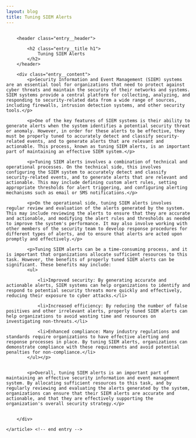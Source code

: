 ```yaml
---
layout: blog
title: Tuning SIEM Alerts
---
```


<div id="main" class="s-content__main large-8 column">
    <article class="entry">

        <header class="entry__header">

            <h2 class="entry__title h1">
                Tuning SIEM Alerts
            </h2>        
        </header>
        
        <div class="entry__content">
            <p>Security Information and Event Management (SIEM) systems are an essential tool for organizations that need to protect against cyber threats and maintain the security of their networks and systems. SIEM systems provide a central platform for collecting, analyzing, and responding to security-related data from a wide range of sources, including firewalls, intrusion detection systems, and other security tools.</p>

            <p>One of the key features of SIEM systems is their ability to generate alerts when the system identifies a potential security threat or anomaly. However, in order for these alerts to be effective, they must be properly tuned to accurately detect and classify security-related events, and to generate alerts that are relevant and actionable. This process, known as tuning SIEM alerts, is an important part of maintaining an effective SIEM system.</p>

            <p>Tuning SIEM alerts involves a combination of technical and operational processes. On the technical side, this involves configuring the SIEM system to accurately detect and classify security-related events, and to generate alerts that are relevant and actionable. This may include defining custom alert rules, setting appropriate thresholds for alert triggering, and configuring alerting mechanisms such as email or SMS notifications.</p>

            <p>On the operational side, tuning SIEM alerts involves regular review and evaluation of the alerts generated by the system. This may include reviewing the alerts to ensure that they are accurate and actionable, and modifying the alert rules and thresholds as needed to improve the system's performance. It may also involve working with other members of the security team to develop response procedures for different types of alerts, and to ensure that alerts are acted upon promptly and effectively.</p>

            <p>Tuning SIEM alerts can be a time-consuming process, and it is important that organizations allocate sufficient resources to this task. However, the benefits of properly tuned SIEM alerts can be significant. These benefits may include:
            <ul>

                <li>Improved security: By generating accurate and actionable alerts, SIEM systems can help organizations to identify and respond to potential security threats more quickly and effectively, reducing their exposure to cyber attacks.</li>

                <li>Increased efficiency: By reducing the number of false positives and other irrelevant alerts, properly tuned SIEM alerts can help organizations to avoid wasting time and resources on investigating non-threats.</li>

                <li>Enhanced compliance: Many industry regulations and standards require organizations to have effective alerting and response processes in place. By tuning SIEM alerts, organizations can demonstrate compliance with these requirements and avoid potential penalties for non-compliance.</li>
            </ul></p>


            <p>Overall, tuning SIEM alerts is an important part of maintaining an effective security information and event management system. By allocating sufficient resources to this task, and by regularly reviewing and evaluating the alerts generated by the system, organizations can ensure that their SIEM alerts are accurate and actionable, and that they are effectively supporting the organization's overall security strategy.</p>


        </div> 

    </article> <!-- end entry -->

</div> <!-- end main -->